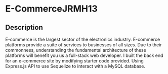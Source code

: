 # E-CommerceJRMH13

## Description

E-commerce is the largest sector of the electronics industry. E-commerce platforms provide a suite of services to businesses of all sizes. Due to their commonness, understanding the fundamental architecture of these platforms will benefit you us a full-stack web developer. I built the back end for an e-commerce site by modifying starter code provided. Using Express.js API to use Sequelize to interact with a MySQL database.